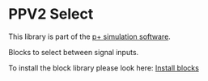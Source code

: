 # PPV2 Select
This library is part of the [p+ simulation software](https://github.com/Mynogs/PPV2-Simulation-System).

Blocks to select between signal inputs.

To install the block library please look here: [Install blocks](https://github.com/Mynogs/PPV2-Simulation-System/blob/master/README.md#install-blocks)
